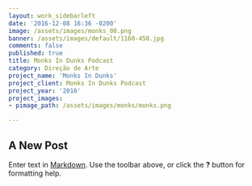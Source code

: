 ```yaml
---
layout: work_sidebarleft
date: '2016-12-08 16:36 -0200'
image: /assets/images/monks_00.png
banner: /assets/images/default/1160-450.jpg
comments: false
published: true
title: Monks In Dunks Podcast
category: Direção de Arte
project_name: 'Monks In Dunks'
project_client: Monks In Dunks Podcast
project_year: '2016'
project_images:
- pimage_path: /assets/images/monks/monks.png

---
```

## A New Post

Enter text in [Markdown](http://daringfireball.net/projects/markdown/). Use the toolbar above, or click the **?** button for formatting help.
